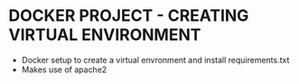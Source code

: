 # DOCKER PROJECT - CREATING VIRTUAL ENVIRONMENT

- Docker setup to create a virtual envronment and install requirements.txt
- Makes use of apache2